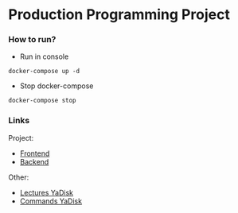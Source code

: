 # Production Programming Project

### How to run?
- Run in console
```shell
docker-compose up -d
```

- Stop docker-compose
```shell
docker-compose stop
```

### Links
Project:
- [Frontend](frontend/README.md)
- [Backend](backend/README.md)

Other:
- [Lectures YaDisk](https://disk.yandex.ru/d/QMv6kmwEguU2mg)
- [Commands YaDisk](https://disk.yandex.ru/i/epA9UQD34YkQJA)
